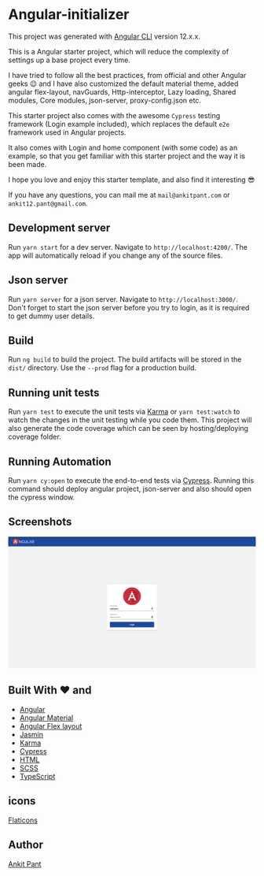 # Angular-initializer

This project was generated with [Angular CLI](https://github.com/angular/angular-cli) version 12.x.x.

This is a Angular starter project, which will reduce the complexity of settings up
a base project every time.

I have tried to follow all the best practices, from official and other Angular geeks 😉
and I have also customized the default material theme, added angular flex-layout,
navGuards, Http-interceptor, Lazy loading, Shared modules, Core modules, json-server,
proxy-config.json etc.

This starter project also comes with the awesome `Cypress` testing framework (Login example included), which
replaces the default `e2e` framework used in Angular projects.

It also comes with Login and home component (with some code) as an example, so that you get familiar with
this starter project and the way it is been made.

I hope you love and enjoy this starter template, and also find it interesting 😎

If you have any questions, you can mail me at `mail@ankitpant.com` or `ankit12.pant@gmail.com`.

## Development server

Run `yarn start` for a dev server. Navigate to `http://localhost:4200/`. The app will automatically reload if you change any of the source files.

## Json server

Run `yarn server` for a json server. Navigate to `http://localhost:3000/`.
Don't forget to start the json server before you try to login, as it is required
to get dummy user details.

## Build

Run `ng build` to build the project. The build artifacts will be stored in the `dist/` directory. Use the `--prod` flag for a production build.

## Running unit tests

Run `yarn test` to execute the unit tests via [Karma](https://karma-runner.github.io/latest/index.html)
or `yarn test:watch` to watch the changes in the unit testing while you code them.
This project will also generate the code coverage which can be seen by hosting/deploying
coverage folder.

## Running Automation

Run `yarn cy:open` to execute the end-to-end tests via [Cypress](https://www.cypress.io/).
Running this command should deploy angular project, json-server and also should
open the cypress window.

## Screenshots

![preview](https://raw.githubusercontent.com/Anky001/angular-initializr/master/src/assets/screenshots/login-component.png)

## Built With ❤️ and

- [Angular](https://angular.io)
- [Angular Material](https://material.angular.io)
- [Angular Flex layout](https://github.com/angular/flex-layout)
- [Jasmin](https://jasmine.github.io/)
- [Karma](https://karma-runner.github.io/latest/index.html)
- [Cypress](https://www.cypress.io/)
- [HTML](https://www.w3.org/html/)
- [SCSS](https://sass-lang.com/)
- [TypeScript](http://www.typescriptlang.org/)

## icons

[Flaticons](https://www.flaticon.com/)

## Author

[Ankit Pant](https://ankitpant.com)
